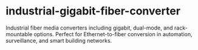 # industrial-gigabit-fiber-converter
Industrial fiber media converters including gigabit, dual-mode, and rack-mountable options. Perfect for Ethernet-to-fiber conversion in automation, surveillance, and smart building networks.

